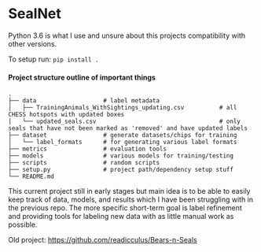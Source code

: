 # SealNet

Python 3.6 is what I use and unsure about this projects compatibility with other versions.

To setup run:
`pip install .`

#### Project structure outline of important things
    .
    ├── data                   # label metadata
    │   ├── TrainingAnimals_WithSightings_updating.csv          # all CHESS hotspots with updated boxes
    │   └── updated_seals.csv                                   # only seals that have not been marked as 'removed' and have updated labels
    ├── dataset                # generate datasets/chips for training
    │   └── label_formats      # for generating various label formats
    ├── metrics                # evaluation tools
    ├── models                 # various models for training/testing
    ├── scripts                # random scripts
    ├── setup.py               # project path/dependency setup stuff
    └── README.md

This current project still in early stages but main idea is to be able to easily keep track of data, models, and results which
I have been struggling with in the previous repo.  The more specific short-term goal is label refinement and providing tools for 
labeling new data with as little manual work as possible.

Old project: https://github.com/readicculus/Bears-n-Seals
